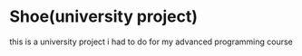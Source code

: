 # Shoe(university project)
 
this is a university project i had to do for my advanced programming course